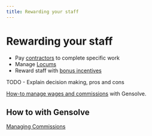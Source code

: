 ```yaml
---
title: Rewarding your staff
---
```


# Rewarding your staff

- Pay [contractors](https://keepinghrsimple.co.uk/hr-faq-legal-hire-commission-sales-people/) to complete specific work
- Manage [Locums](https://www.physicianonfire.com/locumspros/)
- Reward staff with [bonus incentives](https://www.fastcompany.com/3050833/five-employee-incentives-that-actually-work)

TODO - Explain decision making, pros and cons

[How-to manage wages and commissions](/feature/workflows/payroll/paying-wages-and-commissions) with Gensolve.

## How to with Gensolve

[Managing Commissions](http://docs.gensolve.com/help/gpm_uk/desktop/Processes/Accounting/Managing_Commissions/Commission_Due___Commission_Batches.htm)
